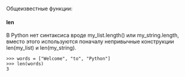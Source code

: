 Общеизвестные функции:
#### len
В Python нет синтаксиса вроде my_list.length() или my_string.length, вместо этого используются поначалу непривычные конструкции len(my_list) и len(my_string).
```
>>> words = ["Welcome", "to", "Python"]
>>> len(words)
3
```
